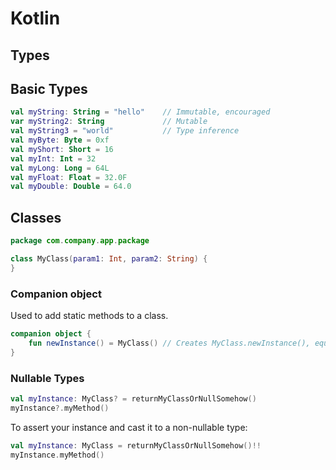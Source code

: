 # Kotlin

## Types

## Basic Types
```kotlin
val myString: String = "hello"    // Immutable, encouraged
var myString2: String             // Mutable
val myString3 = "world"           // Type inference
val myByte: Byte = 0xf
val myShort: Short = 16
val myInt: Int = 32
val myLong: Long = 64L
val myFloat: Float = 32.0F
val myDouble: Double = 64.0
```

## Classes

```kotlin
package com.company.app.package

class MyClass(param1: Int, param2: String) {
}
```

### Companion object

Used to add static methods to a class.

```kotlin
companion object {
    fun newInstance() = MyClass() // Creates MyClass.newInstance(), equivalent to calling MyClass()
}
```

### Nullable Types
```kotlin
val myInstance: MyClass? = returnMyClassOrNullSomehow()
myInstance?.myMethod()
```

To assert your instance and cast it to a non-nullable type:
```kotlin
val myInstance: MyClass = returnMyClassOrNullSomehow()!!
myInstance.myMethod()
```
